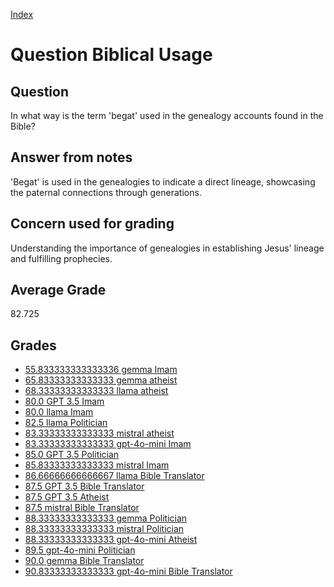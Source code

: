 
[Index](../../index.md)
# Question Biblical Usage
## Question
In what way is the term 'begat' used in the genealogy accounts found in the Bible?

## Answer from notes
'Begat' is used in the genealogies to indicate a direct lineage, showcasing the paternal connections through generations.

## Concern used for grading
Understanding the importance of genealogies in establishing Jesus' lineage and fulfilling prophecies.

## Average Grade
82.725

## Grades
 * [55.833333333333336 gemma Imam](../answers/gemma_Imam/Biblical_Usage.md)
 * [65.83333333333333 gemma atheist](../answers/gemma_atheist/Biblical_Usage.md)
 * [68.33333333333333 llama atheist](../answers/llama_atheist/Biblical_Usage.md)
 * [80.0 GPT 3.5 Imam](../answers/GPT_3.5_Imam/Biblical_Usage.md)
 * [80.0 llama Imam](../answers/llama_Imam/Biblical_Usage.md)
 * [82.5 llama Politician](../answers/llama_Politician/Biblical_Usage.md)
 * [83.33333333333333 mistral atheist](../answers/mistral_atheist/Biblical_Usage.md)
 * [83.33333333333333 gpt-4o-mini Imam](../answers/gpt-4o-mini_Imam/Biblical_Usage.md)
 * [85.0 GPT 3.5 Politician](../answers/GPT_3.5_Politician/Biblical_Usage.md)
 * [85.83333333333333 mistral Imam](../answers/mistral_Imam/Biblical_Usage.md)
 * [86.66666666666667 llama Bible Translator](../answers/llama_Bible_Translator/Biblical_Usage.md)
 * [87.5 GPT 3.5 Bible Translator](../answers/GPT_3.5_Bible_Translator/Biblical_Usage.md)
 * [87.5 GPT 3.5 Atheist](../answers/GPT_3.5_Atheist/Biblical_Usage.md)
 * [87.5 mistral Bible Translator](../answers/mistral_Bible_Translator/Biblical_Usage.md)
 * [88.33333333333333 gemma Politician](../answers/gemma_Politician/Biblical_Usage.md)
 * [88.33333333333333 mistral Politician](../answers/mistral_Politician/Biblical_Usage.md)
 * [88.33333333333333 gpt-4o-mini Atheist](../answers/gpt-4o-mini_Atheist/Biblical_Usage.md)
 * [89.5 gpt-4o-mini Politician](../answers/gpt-4o-mini_Politician/Biblical_Usage.md)
 * [90.0 gemma Bible Translator](../answers/gemma_Bible_Translator/Biblical_Usage.md)
 * [90.83333333333333 gpt-4o-mini Bible Translator](../answers/gpt-4o-mini_Bible_Translator/Biblical_Usage.md)
